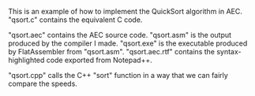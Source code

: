 This is an example of how to implement the QuickSort algorithm in AEC. "qsort.c" contains the equivalent C code.

"qsort.aec" contains the AEC source code. "qsort.asm" is the output produced by the compiler I made. "qsort.exe" is the executable produced by FlatAssembler from "qsort.asm". "qsort.aec.rtf" contains the syntax-highlighted code exported from Notepad++.

"qsort.cpp" calls the C++ "sort" function in a way that we can fairly compare the speeds.
